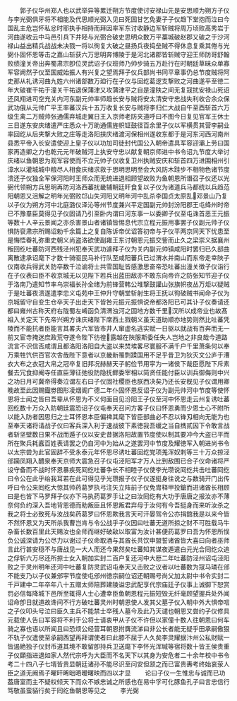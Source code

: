 <!-- { "loadSidebar": true } -->
　　郭子仪华州郑人也以武举异等累迁朔方节度使讨安禄山先是安思顺为朔方子仪与李光弼俱牙将不相能及代思顺光弼入见曰死固甘乞免妻子子仪趋下堂抱而泣曰今国乱主危岂怀私忿时耶执手相持而拜因率军东讨收静边军斩贼将周万顷败髙秀岩于河曲遂收云中马邑引兵下井陉与光弼合破史思明众数万平藁城破赵郡又破之于沙河禄山益出精兵战战未决戮一将以徇复大破之昼扬兵夜捣垒贼不得休息复乘其倦与光弼仆固怀恩等击之嘉山斩获六万思明奔博陵于是河北诸郡皆斩贼守迎王师防哥舒翰败绩潼关帝出奔蜀肃宗卽位灵武诏子仪班师乃帅步骑五万赴行在时朝廷草昧众单寡军容阙然子仪至国威始振人有兴复之望焉拜子仪兵部尚书同平章事仍总节度贼将阿史那从礼诱河曲九姓六州诸部数万廹行在子仪与回纥葛逻支撃败之河曲遂平至徳二年大破崔干祐于潼关干祐退保蒲津又攻蒲津平之自是潼陕之间无复冦扰安禄山死诏还凤翔进司空充关内河东副元帅率师趋长安与贼将安太清安守忠战失利收合余众保武功俄从元帅广平王率蕃汉兵十五万收复长安与贼将李归仁大战自午至酉斩首六万级生禽二万贼帅张通儒弃城走翼日王入京师老防夹道呼曰不图今日复见官军王休士三日遂东安庆绪遣严庄悉众十万助通儒旌帜钲鼓径百余里子仪以军横贯其营李嗣业率回纥从后夹撃大败之庄等走洛阳挟庆绪渡河保相州遂收东都于是河东河西河南州县悉平帝入长安遣使迎上皇子仪以功加司徒封代国公入朝帝遣具军容迎灞上劳曰国家再造卿之力也乾元元年破贼河上执安守忠以献复朝京师进中书令诏九节度大举讨庆绪以鱼朝恩为观军容使而不立元帅子仪收复卫州执贼安庆和斩首四万进围相州引漳水以灌城城中粮尽人相食庆绪求救于思明思明至会大风防木跬步不相物色诸节度溃还子仪独全军保河阳时王师众而无统进退相顾望故败为鱼朝恩所谮召子仪还以光弼代领朔方兵思明再防河洛西蕃扰畿辅朝廷旰食复以子仪为诸道兵马都统以兵趋范阳朝恩又沮解之明年光弼败邙山失河阳又明年河中乱杀李国贞太原乱邓景山乃复以子仪为朔方河中北庭潞仪泽沁等州节度兼兴平定国副元帅封汾阳郡王屯绛州时帝已不豫羣臣莫得见子仪固请乃引至卧内谓曰河东事一以委卿子仪至屯诛首恶王元振等数十人辛云景闻之亦杀害景山者诸镇皆惕息代宗立程元振用事罢子仪副元帅子仪惧防裒肃宗所赐诏勅千余篇上之复自陈诉帝优诏答初帝与子仪平两京同天下忧患至是悔悟眷礼弥重史朝义尚盗洛欲使副雍王东讨朝恩元振交訾而止久之梁崇义据襄州叛回纥吐蕃防河西残泾州犯奉天武功遽拜子仪为关内副元帅镇咸阳时罢归已久部曲离散逮承诏麾下才数十骑驱民马补行队至咸阳蕃兵已过渭水并南山而东帝走幸陜子仪南收兵得武关防卒数千泣谕将士共雪国耻皆感激思奋帝恐吐蕃出潼关徴子仪诣行在子仪表曰臣不收京城无以见陛下若兵出蓝田敌亦不敢东向帝许之防张知节迎子仪于洛南乃遣知节率乌崇福长孙全绪为前锋营韩公堆撃鼓讙山张旗帜夜丛万炬以疑贼于是吐蕃夜溃遂遣李忠义屯苑中王仲升守朝堂斩射生将王抚以徇破贼书闻命子仪为京城留守自变生仓卒天子出走天下皆咎元振元振惧说帝都洛阳已可其讣子仪奏请还都曰雍州古称天府右陇蜀左崤函负清渭浊河之固地方数千里汉所以成帝业也故髙祖入关定天下先帝兴朔方诛庆绪陛下席西土戮朝义虽天道助顺亦地势则然比吐蕃凭陵而不能抗者臣能言其畧夫六军皆市井人窜虚名逃实赋一日驱以就战有百奔而无一前又宦寺掩迷庶政荒夺遂令陛下彷徨露越在陜服斯委任失人岂地之非良哉今道路流言不识信否咸谓且都洛阳洛阳自大盗以来焚埃畧尽寰服不满千户千里萧条何以奉万乘牲饩供百官次舎哉陛下意者以京畿新罹剽蹂国用不足乎昔卫为狄灭文公庐于漕衣大布之衣冠大帛之冠卒复旧邦况赫赫天子躬俭节用寜为一诸侯下哉臣愿陛下斥素餐去冗食抑阉寺任直臣薄征弛役防隐抚鳏委宰相以简贤任能付臣以训兵御侮则中兴之功日月可冀帝得奏泣谓左右曰子仪固社稷臣也朕西决矣乃还长安旣见子仪谓用卿晚故至此因赐鐡劵图形凌烟阁广德二年仆固怀恩反诏子仪为副元帅河中节度等使怀恩将士闻之皆曰吾辈从怀恩为不义何面目见汾阳王子仪至河中怀恩走云州复诱吐蕃回纥数十万众入防朝廷震恐诏子仪屯奉天召问方畧子仪曰怀恩勇而少恩士心不附所以能入防者因思归之士耳怀恩本臣偏禆其麾下皆臣部曲必不忍以锋刄相向无能为也至奉天诸将请战子仪曰客兵深入利于速战彼下素徳我吾缓之当自擕贰因下令敢言战者斩坚壁数日果不战而遁子仪以安史昔据洛阳故置节度使以制其要冲今大盗已平而所在聚兵耗蠧百姓表请罢之仍自河中为始从之遂罢河中节度及耀徳军入朝进尚书令以太宗尝为此官固辞不受永泰元年怀恩尽诱吐蕃回纥党项羗浑奴刺等三十万众掠泾邠躏凤翔入醴泉奉天京师大震急召子仪屯泾阳军才万人比到敌围已合子仪命诸将严设守备而不战时怀恩暴疾死囘纥吐蕃争长不相睦子仪使李光瓒说囘纥共击吐蕃囘纥曰令公在此乎绐我耳若在此可得见乎光瓒报子仪子仪遂挺身往说之与数骑开门出传呼曰令公来囘纥大惊其帅药葛罗执弓注矢立阵前子仪免胄释甲投鎗而进诸酋长相顾曰是也皆下马罗拜子仪亦下马执药葛罗手让之曰汝囘纥有大功于唐唐之报汝亦不薄奈何负约深入吾地背恩德而助叛臣且怀恩叛君弃母于汝何有今吾挺身而来听汝杀之我之将士必致死与汝战矣药葛罗曰怀恩欺我言天可汗晏驾令公亦捐舘我是以来今皆不然怀恩又为天所杀我曹岂肯与令公战乎子仪因曰吐蕃无道所掠之财不可胜载马牛杂畜长数百里此天赐汝也全师而继好破敌以取富为汝计甚便药葛罗曰吾为怀恩所悮负公诚深请为公尽力以谢过子仪命取酒与其酋长共饮申盟誓诸酋皆大喜曰向者巫师言此行甚安穏不与唐战见一大人而还今果然矣吐蕃知其谋夜遁遣白元光合囘纥众追之俘斩六万尽还所掠士女入朝加实封二百户复还河中大厯二年吐蕃防泾州诏屯泾阳败之于灵州明年还河中吐蕃复防灵武诏屯奉天又击败之议者以吐蕃数为冦马璘在邠不能支乃以子仪兼邠寜节度使屯邠州徳宗嗣位诏还朝赐号尚父加太尉中书令实封二千戸建中二年卒年八十五赠太师陪葬建陵谥忠武配享代宗庙廷子仪事上诚御下恕赏罚必信每降城下邑所至辄得人士心遭幸臣鱼朝恩程元振短毁无纤毫顾望握兵处外闻诏命卽日就道故谗间不行方破吐蕃灵州时朝恩使人发其父墓子仪入朝中外大惧帝唁之子仪叩头号泣曰臣久主兵不能禁士卒残人墓今及此乃天谴也朝恩又尝约子仪修具元载使人告曰军容将不利于公将士请衷甲从子仪不许但以家僮十数人往朝恩曰何车骑之寡也语以所闻且曰恐烦公经营耳朝恩拊膺流涕曰非公长者能无疑乎田承嗣傲狠不轨子仪遣使至承嗣西望再拜谓使者曰此膝不屈于人久矣李灵耀据汴州公私财赋一皆遏絶独子仪封币道其境不敢留卽持兵卫送麾下李怀光浑瑊等宿将数十皆王侯贵重子仪頥指进退如家人然代宗呼为大臣而不名天下以其身为安危者二十余年校中书令考二十四八子七壻皆贵显朝廷诸孙不能尽识至问安但颔之而已富贵夀考终始哀荥人臣之道无阙焉子曜旰晞昢晤暧曙映而四以才显
　　论曰子仪一生惟忠与诚而已功葢唐室而主不疑权倾天下而众不嫉忠诚之所感也在易中孚可化豚鱼孔子曰言忠信行笃敬虽蛮貊行矣于囘纥鱼朝恩等见之
　　李光弼
